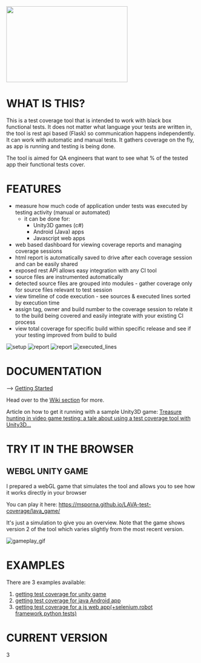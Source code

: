 <img src="https://github.com/msporna/LAVA-test-coverage/blob/master/docs/screenshots/readme/lava_logo2.-01.jpeg" data-canonical-src="https://github.com/msporna/LAVA-test-coverage/blob/master/docs/screenshots/readme/lava_logo2.-01.jpeg" width="320" height="200" />

# WHAT IS THIS?

This is a test coverage tool that is intended to work with black box functional tests. It does not matter what language your tests are written in, the tool is rest api based (Flask) so communication happens independently. It can work with automatic and manual tests. It gathers coverage on the fly, as app is running and testing is being done.

The tool is aimed for QA engineers that want to see what % of the tested app their functional tests cover.

# FEATURES

- measure how much code of application under tests was executed by testing activity (manual or automated)
    - it can be done for: 
        - Unity3D games (c#)
        - Android (Java) apps
        - Javascript web apps
- web based dashboard for viewing coverage reports and managing coverage sessions
- html report is automatically saved to drive after each coverage session and can be easily shared
- exposed rest API allows easy integration with any CI tool
- source files are instrumented automatically
- detected source files are grouped into modules - gather coverage only for source files relevant to test session 
- view timeline of code execution - see sources & executed lines sorted by execution time
- assign tag, owner and build number to the coverage session to relate it to the build being covered and easily integrate with your existing CI process
- view total coverage for specific build within specific release and see if your testing improved from build to build



![setup](https://github.com/msporna/LAVA-test-coverage/blob/master/docs/screenshots/readme/client1.PNG)
![report](https://github.com/msporna/LAVA-test-coverage/blob/master/docs/screenshots/readme/report1.PNG)
![report](https://github.com/msporna/LAVA-test-coverage/blob/master/docs/screenshots/readme/report3.png)
![executed_lines](https://github.com/msporna/LAVA-test-coverage/blob/master/docs/screenshots/readme/preimprovement.gif)


# DOCUMENTATION

--> [Getting Started](https://github.com/msporna/LAVA-test-coverage/wiki/Initial-setup)

Head over to the [Wiki section](https://github.com/msporna/LAVA-test-coverage/wiki) for more.

Article on how to get it running with a sample Unity3D game:
[Treasure hunting in video game testing: a tale about using a test coverage tool with Unity3D…](https://medium.com/@michalsporna/treasure-hunting-in-video-game-testing-a-tale-about-using-a-test-coverage-tool-with-unity3d-80ca2e434b9a
)

# TRY IT IN THE BROWSER

## WEBGL UNITY GAME

I prepared a webGL game that simulates the tool and allows you to see how it works directly in your browser

You can play it here:
https://msporna.github.io/LAVA-test-coverage/lava_game/

It's just a simulation to give you an overview. Note that the game shows version 2 of the tool which varies slightly from the most recent version.

![gameplay_gif](https://github.com/msporna/LAVA-test-coverage/blob/master/docs/screenshots/lava_simulator_video.gif)

# EXAMPLES

There are 3 examples available:

1.  [getting test coverage for unity game](https://github.com/msporna/LAVA-test-coverage/wiki/Setup-for-Unity-game)
2. [getting test coverage for java Android app](https://github.com/msporna/LAVA-test-coverage/wiki/Setup-for-Android-app)
3.  [getting test coverage for a js web app(+selenium,robot framework,python tests)](https://github.com/msporna/LAVA-test-coverage/wiki/Setup-for-web-app)

# CURRENT VERSION
3

